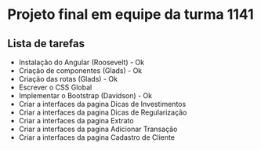 ﻿# Projeto final em equipe da turma 1141
 ## Lista de tarefas

- Instalação do Angular (Roosevelt) - Ok
- Criação de componentes (Glads) - Ok
- Criação das rotas (Glads) - Ok
- Escrever o CSS Global 
- Implementar o Bootstrap (Davidson) - Ok
- Criar a interfaces da pagina Dicas de Investimentos
- Criar a interfaces da pagina Dicas de Regularização
- Criar a interfaces da pagina Extrato
- Criar a interfaces da pagina Adicionar Transação
- Criar a interfaces da pagina Cadastro de Cliente


